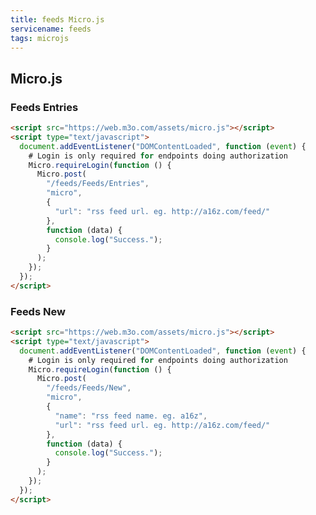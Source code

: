 ```yaml
---
title: feeds Micro.js
servicename: feeds
tags: microjs
---
```


## Micro.js


### Feeds Entries
<!-- We use the request body description here as endpoint descriptions are not
being lifted correctly from the proto by the openapi spec generator -->

```html
<script src="https://web.m3o.com/assets/micro.js"></script>
<script type="text/javascript">
  document.addEventListener("DOMContentLoaded", function (event) {
    # Login is only required for endpoints doing authorization
    Micro.requireLogin(function () {
      Micro.post(
        "/feeds/Feeds/Entries",
        "micro",
        {
          "url": "rss feed url. eg. http://a16z.com/feed/"
        },
        function (data) {
          console.log("Success.");
        }
      );
    });
  });
</script>
```


### Feeds New
<!-- We use the request body description here as endpoint descriptions are not
being lifted correctly from the proto by the openapi spec generator -->

```html
<script src="https://web.m3o.com/assets/micro.js"></script>
<script type="text/javascript">
  document.addEventListener("DOMContentLoaded", function (event) {
    # Login is only required for endpoints doing authorization
    Micro.requireLogin(function () {
      Micro.post(
        "/feeds/Feeds/New",
        "micro",
        {
          "name": "rss feed name. eg. a16z",
          "url": "rss feed url. eg. http://a16z.com/feed/"
        },
        function (data) {
          console.log("Success.");
        }
      );
    });
  });
</script>
```


